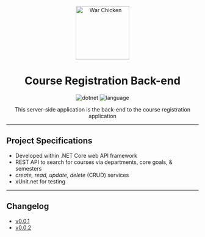 <div align="center" markdown="1">

<img
          src="https://upload.wikimedia.org/wikipedia/en/thumb/e/ef/Coastal_Carolina_Chanticleers_logo.svg/1200px-Coastal_Carolina_Chanticleers_logo.svg.png"
          height="140"
          alt="War Chicken"
        />

# Course Registration Back-end

![dotnet](https://img.shields.io/badge/.NET-v5.0-teal)
![language](https://img.shields.io/badge/language-C%23-orange)

This server-side application is the back-end to the course registration application

</div>

---

## Project Specifications

- Developed within .NET Core web API framework
- REST API to search for courses via departments, core goals, & semesters
- _create, read, update, delete_ (CRUD) services
- xUnit.net for testing

---

## Changelog

- [v0.0.1](./registration-api/public/Changelog/sprint-1.md)
- [v0.0.2](./registration-api/public/Changelog/sprint-2.md)
